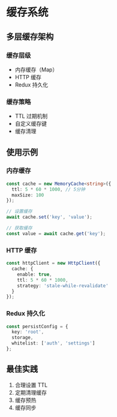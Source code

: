 # 缓存系统

## 多层缓存架构

### 缓存层级
- 内存缓存（Map）
- HTTP 缓存
- Redux 持久化

### 缓存策略
- TTL 过期机制
- 自定义缓存键
- 缓存清理

## 使用示例

### 内存缓存
```typescript
const cache = new MemoryCache<string>({
  ttl: 5 * 60 * 1000, // 5分钟
  maxSize: 100
});

// 设置缓存
await cache.set('key', 'value');

// 获取缓存
const value = await cache.get('key');
```

### HTTP 缓存
```typescript
const httpClient = new HttpClient({
  cache: {
    enable: true,
    ttl: 5 * 60 * 1000,
    strategy: 'stale-while-revalidate'
  }
});
```

### Redux 持久化
```typescript
const persistConfig = {
  key: 'root',
  storage,
  whitelist: ['auth', 'settings']
};
```

## 最佳实践
1. 合理设置 TTL
2. 定期清理缓存
3. 缓存预热
4. 缓存同步 